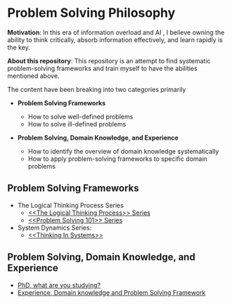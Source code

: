 # Problem Solving Philosophy

**Motivation**: In this era of information overload and AI , I believe owning the ability to think critically, absorb information effectively, and learn rapidly is the key.

**About this repository**: This repository is an attempt to find systematic problem-solving frameworks and train myself to have the abilities mentioned above.

The content have been breaking into two categories primarily

- **Problem Solving Frameworks**

  - How to solve well-defined problems
  - How to solve ill-defined problems

- **Problem Solving, Domain Knowledge, and Experience**
  - How to identify the overview of domain knowledge systematically
  - How to apply problem-solving frameworks to specific domain problems

## Problem Solving Frameworks

- The Logical Thinking Process Series
  - [\<\<The Logical Thinking Process\>\> Series](https://github.com/reboottime/Problem-Solving-Philosophy/issues/13)
  - [\<\<Problem Solving 101\>\> Series](https://github.com/reboottime/Problem-Solving-Philosophy/issues/27)
- System Dynamics Series:
  - [\<\<Thinking In Systems\>\>](https://github.com/reboottime/Problem-Solving-Philosophy/issues/23)

## Problem Solving, Domain Knowledge, and Experience

- [PhD, what are you studying?](https://github.com/reboottime/Problem-Solving-Philosophy/issues/40)
- [Experience, Domain knowledge and Problem Solving Framework](https://github.com/reboottime/Problem-Solving-Philosophy/issues/9)
